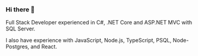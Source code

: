 ### Hi there 👋
Full Stack Developer experienced in C#, .NET Core and ASP.NET MVC with SQL Server. 

I also have experience with JavaScript, Node.js, TypeScript, PSQL, Node-Postgres, and React.

<!--
**RoKen1000/RoKen1000** is a ✨ _special_ ✨ repository because its `README.md` (this file) appears on your GitHub profile.

Here are some ideas to get you started:

- 🔭 I’m currently working on ...
- 🌱 I’m currently learning ...
- 👯 I’m looking to collaborate on ...
- 🤔 I’m looking for help with ...
- 💬 Ask me about ...
- 📫 How to reach me: ...
- 😄 Pronouns: ...
- ⚡ Fun fact: ...
-->
